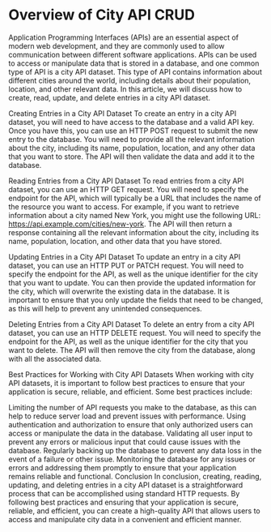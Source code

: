# Overview of City API CRUD
Application Programming Interfaces (APIs) are an essential aspect of modern web development, and they are commonly used to allow communication between different software applications. APIs can be used to access or manipulate data that is stored in a database, and one common type of API is a city API dataset. This type of API contains information about different cities around the world, including details about their population, location, and other relevant data. In this article, we will discuss how to create, read, update, and delete entries in a city API dataset.

Creating Entries in a City API Dataset
To create an entry in a city API dataset, you will need to have access to the database and a valid API key. Once you have this, you can use an HTTP POST request to submit the new entry to the database. You will need to provide all the relevant information about the city, including its name, population, location, and any other data that you want to store. The API will then validate the data and add it to the database.

Reading Entries from a City API Dataset
To read entries from a city API dataset, you can use an HTTP GET request. You will need to specify the endpoint for the API, which will typically be a URL that includes the name of the resource you want to access. For example, if you want to retrieve information about a city named New York, you might use the following URL: https://api.example.com/cities/new-york. The API will then return a response containing all the relevant information about the city, including its name, population, location, and other data that you have stored.

Updating Entries in a City API Dataset
To update an entry in a city API dataset, you can use an HTTP PUT or PATCH request. You will need to specify the endpoint for the API, as well as the unique identifier for the city that you want to update. You can then provide the updated information for the city, which will overwrite the existing data in the database. It is important to ensure that you only update the fields that need to be changed, as this will help to prevent any unintended consequences.

Deleting Entries from a City API Dataset
To delete an entry from a city API dataset, you can use an HTTP DELETE request. You will need to specify the endpoint for the API, as well as the unique identifier for the city that you want to delete. The API will then remove the city from the database, along with all the associated data.

Best Practices for Working with City API Datasets
When working with city API datasets, it is important to follow best practices to ensure that your application is secure, reliable, and efficient. Some best practices include:

Limiting the number of API requests you make to the database, as this can help to reduce server load and prevent issues with performance.
Using authentication and authorization to ensure that only authorized users can access or manipulate the data in the database.
Validating all user input to prevent any errors or malicious input that could cause issues with the database.
Regularly backing up the database to prevent any data loss in the event of a failure or other issue.
Monitoring the database for any issues or errors and addressing them promptly to ensure that your application remains reliable and functional.
Conclusion
In conclusion, creating, reading, updating, and deleting entries in a city API dataset is a straightforward process that can be accomplished using standard HTTP requests. By following best practices and ensuring that your application is secure, reliable, and efficient, you can create a high-quality API that allows users to access and manipulate city data in a convenient and efficient manner.
